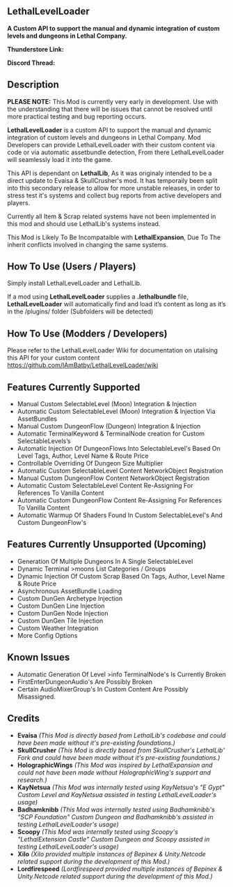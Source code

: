 **LethalLevelLoader**
--

**A Custom API to support the manual and dynamic integration of custom levels and dungeons in Lethal Company.**

**Thunderstore Link:**

**Discord Thread:**

**Description**
--

**PLEASE NOTE:** This Mod is currently very early in development. Use with the understanding that there will be issues that cannot be resolved until more practical testing and bug reporting occurs.

**LethalLevelLoader** is a custom API to support the manual and dynamic integration of custom levels and dungeons in Lethal Company. 
Mod Developers can provide LethalLevelLoader with their custom content via code or via automatic assetbundle detection, From there LethalLevelLoader will seamlessly load it into the game.

This API is dependant on **LethalLib**, As it was originaly intended to be a direct update to Evaisa & SkullCrusher's mod. 
It has temporaily been split into this secondary release to allow for more unstable releases, in order to stress test it's systems and collect bug reports from active developers and players.

Currently all Item & Scrap related systems have not been implemented in this mod and should use LethalLib's systems instead.

This Mod is Likely To Be Incompataible with **LethalExpansion**, Due To The inherit conflicts involved in changing the same systems.

**How To Use (Users / Players)**
--


  Simply install LethalLevelLoader and LethalLib.


  If a mod using **LethalLevelLoader** supplies a **.lethalbundle** file, **LethalLevelLoader** will automatically find and load it’s content as long as it’s in the /plugins/ folder (Subfolders will be detected)

**How To Use (Modders / Developers)**
--


  Please refer to the LethalLevelLoader Wiki for documentation on utalising this API for your custom content
  https://github.com/IAmBatby/LethalLevelLoader/wiki

**Features Currently Supported**
--
* Manual Custom SelectableLevel (Moon) Integration & Injection
* Automatic Custom SelectableLevel (Moon) Integration & Injection Via AssetBundles
* Manual Custom DungeonFlow (Dungeon) Integration & Injection
* Automatic TerminalKeyword & TerminalNode creation for Custom SelectableLevels’s
* Automatic Injection Of DungeonFlows Into SelectableLevel's Based On Level Tags, Author, Level Name & Route Price
* Controllable Overriding Of Dungeon Size Multiplier
* Automatic Custom SelectableLevel Content NetworkObject Registration
* Manual Custom DungeonFlow Content NetworkObject Registration
* Automatic Custom SelectableLevel Content Re-Assigning For References To Vanilla Content
* Automatic Custom DungeonFlow Content Re-Assigning For References To Vanilla Content
* Automatic Warmup Of Shaders Found In Custom SelectableLevel's And Custom DungeonFlow's

**Features Currently Unsupported (Upcoming)**
--
* Generation Of Multiple Dungeons In A Single SelectableLevel
* Dynamic Terminal >moons List Categories / Groups
* Dynamic Injection Of Custom Scrap Based On Tags, Author, Level Name & Route Price
* Asynchronous AssetBundle Loading
* Custom DunGen Archetype Injection
* Custom DunGen Line Injection
* Custom DunGen Node Injection
* Custom DunGen Tile Injection
* Custom Weather Integration
* More Config Options

**Known Issues**
--
* Automatic Generation Of Level >info TerminalNode's Is Currently Broken
* FirstEnterDungeonAudio's Are Possibly Broken
* Certain AudioMixerGroup's In Custom Content Are Possibly Misassigned.
  
**Credits**
--

* **Evaisa** *(This Mod is directly based from LethalLib's codebase and could have been made without it's pre-existing foundations.)*
* **SkullCrusher** *(This Mod is directly based from SkullCrusher's LethalLib' Fork and could have been made without it's pre-existing foundations.)*
* **HolographicWings** *(This Mod was inspired by LethalExpansion and could not have been made without HolographicWing's support and research.)*
* **KayNetsua** *(This Mod was internally tested using KayNetsua's "E Gypt" Custom Level and KayNetsua assisted in testing LethalLevelLoader's usage)*
* **Badhamknibb** *(This Mod was internally tested using Badhamknibb's "SCP Foundation" Custom Dungeon and Badhamknibb's assisted in testing LethalLevelLoader's usage)*
* **Scoopy** *(This Mod was internally tested using Scoopy's "LethalExtension Castle" Custom Dungeon and Scoopy assisted in testing LethalLevelLoader's usage)*
* **Xilo** *(Xilo provided multiple instances of Bepinex & Unity.Netcode related support during the development of this Mod.)*
* **Lordfirespeed** *(Lordfirespeed provided multiple instances of Bepinex & Unity.Netcode related support during the development of this Mod.)*
